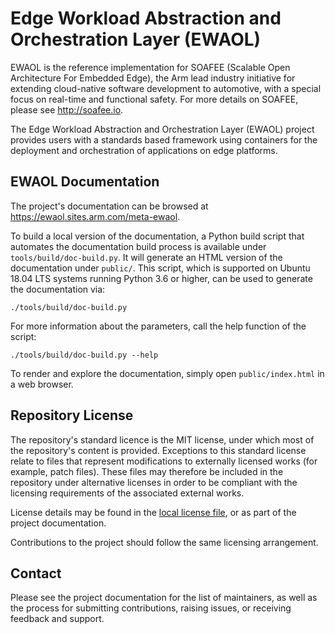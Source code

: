 <!--
# Copyright (c) 2021-2022, Arm Limited.
#
# SPDX-License-Identifier: MIT
-->

# Edge Workload Abstraction and Orchestration Layer (EWAOL)

EWAOL is the reference implementation for SOAFEE (Scalable Open Architecture
For Embedded Edge), the Arm lead industry initiative for extending cloud-native
software development to automotive, with a special focus on real-time and
functional safety. For more details on SOAFEE, please see <http://soafee.io>.

The Edge Workload Abstraction and Orchestration Layer (EWAOL) project provides
users with a standards based framework using containers for the deployment and
orchestration of applications on edge platforms.

## EWAOL Documentation

The project's documentation can be browsed at
<https://ewaol.sites.arm.com/meta-ewaol>.

To build a local version of the documentation, a Python build script that
automates the documentation build process is available under
`tools/build/doc-build.py`. It will generate an HTML version of the
documentation under `public/`. This script, which is supported on Ubuntu 18.04
LTS systems running Python 3.6 or higher, can be used to generate the
documentation via:

    ./tools/build/doc-build.py

For more information about the parameters, call the help function of the
script:

    ./tools/build/doc-build.py --help

To render and explore the documentation, simply open `public/index.html` in a
web browser.

## Repository License

The repository's standard licence is the MIT license, under which most of the
repository's content is provided. Exceptions to this standard license relate to
files that represent modifications to externally licensed works (for example,
patch files). These files may therefore be included in the repository under
alternative licenses in order to be compliant with the licensing requirements of
the associated external works.

License details may be found in the [local license file](license.rst), or as
part of the project documentation.

Contributions to the project should follow the same licensing arrangement.

## Contact

Please see the project documentation for the list of maintainers, as well as the
process for submitting contributions, raising issues, or receiving feedback and
support.
